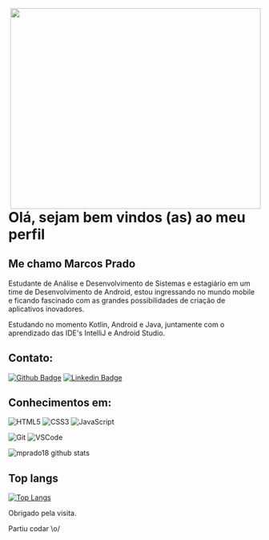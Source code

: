 <img align="right" width="500" height="400" src="https://miro.medium.com/max/1000/1*dxbvVHJkUh5HagZ7HI0nFw.gif">
 
# Olá, sejam bem vindos (as) ao meu perfil
 
## Me chamo Marcos Prado
 
Estudante de Análise e Desenvolvimento de Sistemas e estagiário em um time de Desenvolvimento de Android, estou ingressando no mundo mobile e ficando fascinado com as grandes possibilidades de criação de aplicativos inovadores.

Estudando no momento Kotlin, Android e Java, juntamente com o aprendizado das IDE's IntelliJ e Android Studio.
 
 
## Contato:
[![Github Badge](https://img.shields.io/badge/-Github-000?style=flat-square&logo=Github&logoColor=white&link=https://github.com/Mprado18?tab=repositories)](https://github.com/Mprado18?tab=repositories)
[![Linkedin Badge](https://img.shields.io/badge/-LinkedIn-blue?style=flat-square&logo=Linkedin&logoColor=white&link=https://www.linkedin.com/in/mprado18/)](https://www.linkedin.com/in/mprado18/)
 
 ## Conhecimentos em:
![HTML5](https://img.shields.io/badge/-HTML5-E34F26?style=flat-square&logo=html5&logoColor=white)
![CSS3](https://img.shields.io/badge/-CSS3-549FDE?style=flat-square&logo=css3&logoColor=white)
![JavaScript](https://img.shields.io/badge/-JavaScript-F7B93E?style=flat-square&logo=javascript&logoColor=fff)

![Git](https://img.shields.io/badge/-Git-F05032?style=flat-square&logo=git&logoColor=white)
![VSCode](https://img.shields.io/badge/-VSCode-0085D1?style=flat-square&logo=visual-studio-code&logoColor=white)
 
![mprado18 github stats](https://github-readme-stats.vercel.app/api/?username=mprado18&show_icons=true&title_color=0000FF&icon_color=0000FF&text_color=FFFFFF&bg_color=151515)
 
## Top langs

[![Top Langs](https://github-readme-stats.vercel.app/api/top-langs/?username=Mprado18&show_icons=true&title_color=0000FF&icon_color=0000FF&text_color=FFFFFF&bg_color=151515)](https://github.com/mprado18/github-readme-stats)
 
Obrigado pela visita. 
 
Partiu codar \o/

